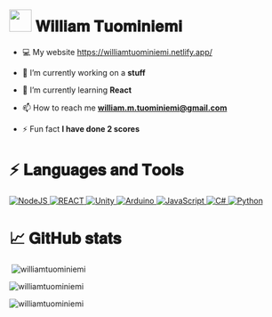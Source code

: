 # <img height="40" src="https://media.giphy.com/media/8Gg9ptllXcAvvL2Zhm/giphy.gif"/> 𝐖𝐢𝐥𝐥𝐢𝐚𝐦 𝐓𝐮𝐨𝐦𝐢𝐧𝐢𝐞𝐦𝐢

- 💻 My website https://williamtuominiemi.netlify.app/

- 🔭 I’m currently working on a **stuff**

- 🌱 I’m currently learning **React**

- 📫 How to reach me **william.m.tuominiemi@gmail.com**

- ⚡ Fun fact **I have done 2 scores**

# ⚡ 𝐋𝐚𝐧𝐠𝐮𝐚𝐠𝐞𝐬 𝐚𝐧𝐝 𝐓𝐨𝐨𝐥𝐬
<p align="left">  
  <a href="https://nodejs.org" target="_blank"> 
    <img alt="NodeJS" src="https://img.shields.io/badge/Node.js-43853D?style=for-the-badge&logo=node.js&logoColor=white"/>
  </a> 
  <a href="https://reactjs.org/" target="_blank"> 
    <img alt="REACT" src="https://img.shields.io/badge/React-20232A?style=for-the-badge&logo=react&logoColor=61DAFB"/>
  </a> 
  <a href="https://unity.com/" target="_blank"> 
    <img alt="Unity" src="https://img.shields.io/badge/unity-%23000000.svg?style=for-the-badge&logo=unity&logoColor=white"/> 
  </a> 
  <a href="https://www.arduino.cc/" target="_blank">
    <img alt="Arduino" src="https://img.shields.io/badge/-Arduino-00979D?style=for-the-badge&logo=Arduino&logoColor=white"/> 
  </a> 
  <a href="https://www.javascript.com/" target="_blank">
    <img alt="JavaScript" src="https://img.shields.io/badge/JavaScript-F7DF1E?style=for-the-badge&logo=javascript&logoColor=black"/> 
  </a> 
  <a href="https://docs.microsoft.com/en-us/dotnet/csharp/" target="_blank">
    <img alt="C#" src="https://img.shields.io/badge/C%23-239120?style=for-the-badge&logo=c-sharp&logoColor=white"/> 
  </a> 
  <a href="https://www.python.org/" target="_blank">
    <img alt="Python" src="https://img.shields.io/badge/Python-3776AB?style=for-the-badge&logo=python&logoColor=white"/> 
  </a> 
</p>

# 📈 𝐆𝐢𝐭𝐇𝐮𝐛 𝐬𝐭𝐚𝐭𝐬

<p>&nbsp;<img  src="https://github-readme-stats.vercel.app/api?username=williamtuominiemi&theme=dark&show_icons=true&locale=en" alt="williamtuominiemi" /></p>

<p><img  src="https://github-readme-stats.vercel.app/api/top-langs?username=williamtuominiemi&theme=dark&show_icons=true&locale=en&layout=compact" alt="williamtuominiemi" /></p>

<p align="left"> <img src="https://komarev.com/ghpvc/?username=williamtuominiemi&label=Profile%20views&color=0e75b6&style=flat" alt="williamtuominiemi" /> </p>



